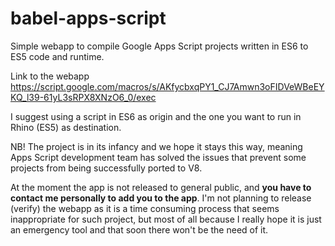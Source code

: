 # babel-apps-script
Simple webapp to compile Google Apps Script projects written in ES6 to ES5 code and runtime.


Link to the webapp https://script.google.com/macros/s/AKfycbxqPY1_CJ7Amwn3oFIDVeWBeEYKQ_l39-61yL3sRPX8XNzO6_0/exec

I suggest using a script in ES6 as origin and the one you want to run in Rhino (ES5) as destination.

NB! The project is in its infancy and we hope it stays this way, meaning Apps Script development team has solved the issues that prevent some projects from being successfully ported to V8.

At the moment the app is not released to general public, and **you have to contact me personally to add you to the app**.
I'm not planning to release (verify) the webapp as  it is a time consuming process that seems inappropriate for such project, but most of all because I really hope it is just an emergency tool and that soon there won't be the need of it.


